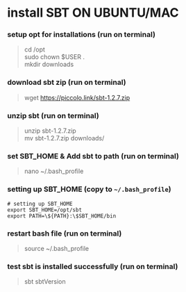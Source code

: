 # install SBT ON UBUNTU/MAC

### setup opt for installations (run on terminal)
> cd /opt <br>
> sudo chown $USER . <br>
> mkdir downloads

### download sbt zip  (run on terminal)
> wget https://piccolo.link/sbt-1.2.7.zip

### unzip sbt (run on terminal)
> unzip sbt-1.2.7.zip <br>
> mv sbt-1.2.7.zip downloads/

### set SBT_HOME & Add sbt to path  (run on terminal)
> nano ~/.bash_profile

### setting up SBT_HOME (copy to `~/.bash_profile`)
    # setting up SBT_HOME
    export SBT_HOME=/opt/sbt
    export PATH=\${PATH}:\$SBT_HOME/bin

### restart bash file (run on terminal)
> source ~/.bash_profile

### test sbt is installed successfully  (run on terminal)
> sbt sbtVersion